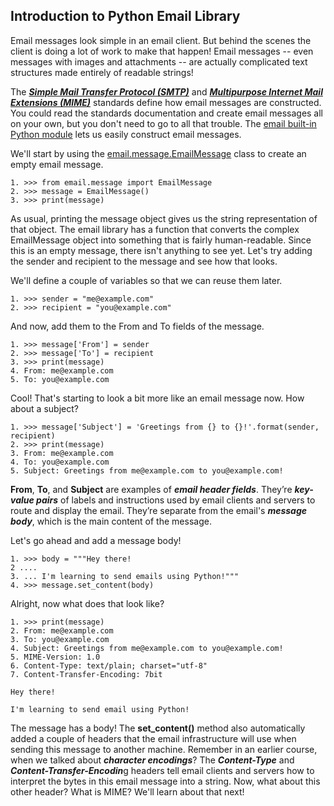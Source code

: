 ## Introduction to Python Email Library

Email messages look simple in an email client. But behind the scenes the client is doing a lot of work to make that happen! Email messages -- even messages with images and attachments -- are actually complicated text structures made entirely of readable strings!

The ***[Simple Mail Transfer Protocol (SMTP)](https://tools.ietf.org/html/rfc2821.html)*** and ***[Multipurpose Internet Mail Extensions (MIME)](https://tools.ietf.org/html/rfc2045)*** standards define how email messages are constructed. You could read the standards documentation and create email messages all on your own, but you don't need to go to all that trouble. The [email built-in Python module](https://docs.python.org/3/library/email.html) lets us easily construct email messages.

We'll start by using the [email.message.EmailMessage](https://docs.python.org/3/library/email.message.html#email.message.EmailMessage) class to create an empty email message.

```
1. >>> from email.message import EmailMessage
2. >>> message = EmailMessage()
3. >>> print(message)
```

As usual, printing the message object gives us the string representation of that object. The email library has a function that converts the complex EmailMessage object into something that is fairly human-readable. Since this is an empty message, there isn't anything to see yet. Let's try adding the sender and recipient to the message and see how that looks.

We'll define a couple of variables so that we can reuse them later.

```
1. >>> sender = "me@example.com"
2. >>> recipient = "you@example.com"
```

And now, add them to the From and To fields of the message.

```
1. >>> message['From'] = sender
2. >>> message['To'] = recipient
3. >>> print(message)
4. From: me@example.com
5. To: you@example.com
```

Cool! That's starting to look a bit more like an email message now. How about a subject?

```
1. >>> message['Subject'] = 'Greetings from {} to {}!'.format(sender, recipient)
2. >>> print(message)
3. From: me@example.com
4. To: you@example.com
5. Subject: Greetings from me@example.com to you@example.com!
```

**From**, **To**, and **Subject** are examples of ***email header fields***. They’re ***key-value pairs*** of labels and instructions used by email clients and servers to route and display the email. They’re separate from the email's ***message body***, which is the main content of the message.

Let's go ahead and add a message body!

```
1. >>> body = """Hey there!
2 ....
3. ... I'm learning to send emails using Python!"""
4. >>> message.set_content(body)
```

Alright, now what does that look like?

```
1. >>> print(message)
2. From: me@example.com
3. To: you@example.com
4. Subject: Greetings from me@example.com to you@example.com!
5. MIME-Version: 1.0
6. Content-Type: text/plain; charset="utf-8"
7. Content-Transfer-Encoding: 7bit

Hey there!

I'm learning to send email using Python!
```

The message has a body! The **set_content()** method also automatically added a couple of headers that the email infrastructure will use when sending this message to another machine. Remember in an earlier course, when we talked about ***character encodings***? The ***Content-Type*** and ***Content-Transfer-Encodin***g headers tell email clients and servers how to interpret the bytes in this email message into a string. Now, what about this other header? What is MIME? We'll learn about that next!
